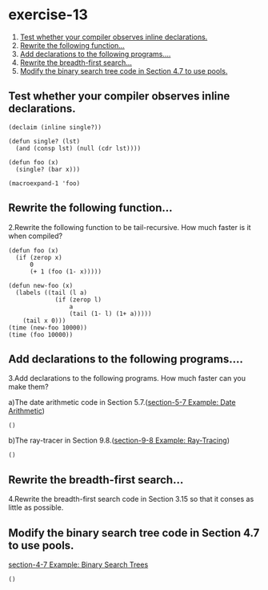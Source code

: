 

# exercise-13

1.  [Test whether your compiler observes inline declarations.](#orge2f24f1)
2.  [Rewrite the following function&#x2026;](#orgb842a28)
3.  [Add declarations to the following programs&#x2026;.](#org240f2ce)
4.  [Rewrite the breadth-first search&#x2026;](#org5790066)
5.  [Modify the binary search tree code in Section 4.7 to use pools.](#org90651ad)


<a id="orge2f24f1"></a>

## Test whether your compiler observes inline declarations.

    (declaim (inline single?))
    
    (defun single? (lst)
      (and (consp lst) (null (cdr lst))))
    
    (defun foo (x)
      (single? (bar x)))
    
    (macroexpand-1 'foo)


<a id="orgb842a28"></a>

## Rewrite the following function&#x2026;

2.Rewrite the following function to be tail-recursive. How much faster is it when compiled?

    (defun foo (x)
      (if (zerop x)
          0
          (+ 1 (foo (1- x)))))

    (defun new-foo (x)
      (labels ((tail (l a)
                 (if (zerop l)
                     a
                     (tail (1- l) (1+ a)))))
        (tail x 0)))
    (time (new-foo 10000))
    (time (foo 10000))


<a id="org240f2ce"></a>

## Add declarations to the following programs&#x2026;.

3.Add declarations to the following programs. How much faster can you make them?

a)The date arithmetic code in Section 5.7.([section-5-7 Example: Date Arithmetic](section-5-7.md))

    ()

b)The ray-tracer in Section 9.8.([section-9-8 Example: Ray-Tracing](section-9-8.md))

    ()


<a id="org5790066"></a>

## Rewrite the breadth-first search&#x2026;

4.Rewrite the breadth-first search code in Section 3.15 so that it conses as little as possible.


<a id="org90651ad"></a>

## Modify the binary search tree code in Section 4.7 to use pools.

[section-4-7 Example: Binary Search Trees](section-4-7.md)

    ()

